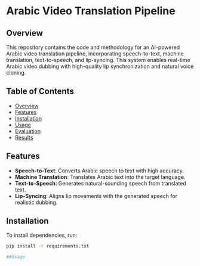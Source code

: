 # Arabic Video Translation Pipeline

## Overview
This repository contains the code and methodology for an AI-powered Arabic video translation pipeline, incorporating speech-to-text, machine translation, text-to-speech, and lip-syncing. This system enables real-time Arabic video dubbing with high-quality lip synchronization and natural voice cloning.

## Table of Contents
- [Overview](#overview)
- [Features](#features)
- [Installation](#installation)
- [Usage](#usage)
- [Evaluation](#evaluation)
- [Results](#results)

## Features
- **Speech-to-Text**: Converts Arabic speech to text with high accuracy.
- **Machine Translation**: Translates Arabic text into the target language.
- **Text-to-Speech**: Generates natural-sounding speech from translated text.
- **Lip-Syncing**: Aligns lip movements with the generated speech for realistic dubbing.

## Installation
To install dependencies, run:
```sh
pip install -r requirements.txt

##Usage
